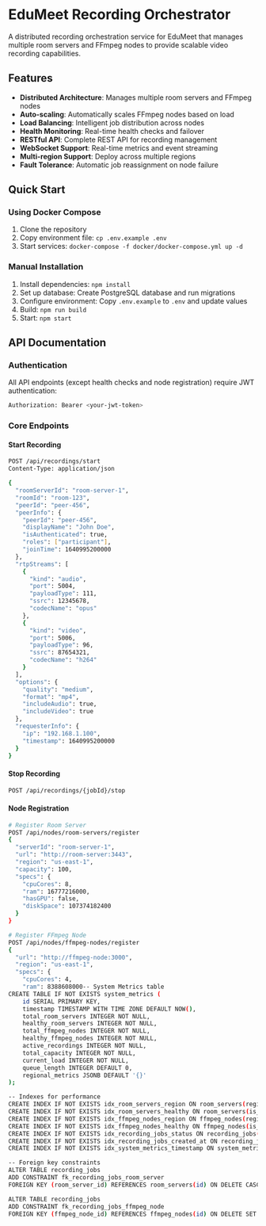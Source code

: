 # EduMeet Recording Orchestrator

A distributed recording orchestration service for EduMeet that manages multiple room servers and FFmpeg nodes to provide scalable video recording capabilities.

## Features

- **Distributed Architecture**: Manages multiple room servers and FFmpeg nodes
- **Auto-scaling**: Automatically scales FFmpeg nodes based on load
- **Load Balancing**: Intelligent job distribution across nodes
- **Health Monitoring**: Real-time health checks and failover
- **RESTful API**: Complete REST API for recording management
- **WebSocket Support**: Real-time metrics and event streaming
- **Multi-region Support**: Deploy across multiple regions
- **Fault Tolerance**: Automatic job reassignment on node failure

## Quick Start

### Using Docker Compose

1. Clone the repository
2. Copy environment file: `cp .env.example .env`
3. Start services: `docker-compose -f docker/docker-compose.yml up -d`

### Manual Installation

1. Install dependencies: `npm install`
2. Set up database: Create PostgreSQL database and run migrations
3. Configure environment: Copy `.env.example` to `.env` and update values
4. Build: `npm run build`
5. Start: `npm start`

## API Documentation

### Authentication
All API endpoints (except health checks and node registration) require JWT authentication:

```bash
Authorization: Bearer <your-jwt-token>
```

### Core Endpoints

#### Start Recording
```bash
POST /api/recordings/start
Content-Type: application/json

{
  "roomServerId": "room-server-1",
  "roomId": "room-123",
  "peerId": "peer-456",
  "peerInfo": {
    "peerId": "peer-456",
    "displayName": "John Doe",
    "isAuthenticated": true,
    "roles": ["participant"],
    "joinTime": 1640995200000
  },
  "rtpStreams": [
    {
      "kind": "audio",
      "port": 5004,
      "payloadType": 111,
      "ssrc": 12345678,
      "codecName": "opus"
    },
    {
      "kind": "video",
      "port": 5006,
      "payloadType": 96,
      "ssrc": 87654321,
      "codecName": "h264"
    }
  ],
  "options": {
    "quality": "medium",
    "format": "mp4",
    "includeAudio": true,
    "includeVideo": true
  },
  "requesterInfo": {
    "ip": "192.168.1.100",
    "timestamp": 1640995200000
  }
}
```

#### Stop Recording
```bash
POST /api/recordings/{jobId}/stop
```

#### Node Registration
```bash
# Register Room Server
POST /api/nodes/room-servers/register
{
  "serverId": "room-server-1",
  "url": "http://room-server:3443",
  "region": "us-east-1",
  "capacity": 100,
  "specs": {
    "cpuCores": 8,
    "ram": 16777216000,
    "hasGPU": false,
    "diskSpace": 107374182400
  }
}

# Register FFmpeg Node
POST /api/nodes/ffmpeg-nodes/register
{
  "url": "http://ffmpeg-node:3000",
  "region": "us-east-1",
  "specs": {
    "cpuCores": 4,
    "ram": 8388608000-- System Metrics table
CREATE TABLE IF NOT EXISTS system_metrics (
    id SERIAL PRIMARY KEY,
    timestamp TIMESTAMP WITH TIME ZONE DEFAULT NOW(),
    total_room_servers INTEGER NOT NULL,
    healthy_room_servers INTEGER NOT NULL,
    total_ffmpeg_nodes INTEGER NOT NULL,
    healthy_ffmpeg_nodes INTEGER NOT NULL,
    active_recordings INTEGER NOT NULL,
    total_capacity INTEGER NOT NULL,
    current_load INTEGER NOT NULL,
    queue_length INTEGER DEFAULT 0,
    regional_metrics JSONB DEFAULT '{}'
);

-- Indexes for performance
CREATE INDEX IF NOT EXISTS idx_room_servers_region ON room_servers(region);
CREATE INDEX IF NOT EXISTS idx_room_servers_healthy ON room_servers(is_healthy);
CREATE INDEX IF NOT EXISTS idx_ffmpeg_nodes_region ON ffmpeg_nodes(region);
CREATE INDEX IF NOT EXISTS idx_ffmpeg_nodes_healthy ON ffmpeg_nodes(is_healthy);
CREATE INDEX IF NOT EXISTS idx_recording_jobs_status ON recording_jobs(status);
CREATE INDEX IF NOT EXISTS idx_recording_jobs_created_at ON recording_jobs(created_at);
CREATE INDEX IF NOT EXISTS idx_system_metrics_timestamp ON system_metrics(timestamp);

-- Foreign key constraints
ALTER TABLE recording_jobs 
ADD CONSTRAINT fk_recording_jobs_room_server 
FOREIGN KEY (room_server_id) REFERENCES room_servers(id) ON DELETE CASCADE;

ALTER TABLE recording_jobs 
ADD CONSTRAINT fk_recording_jobs_ffmpeg_node 
FOREIGN KEY (ffmpeg_node_id) REFERENCES ffmpeg_nodes(id) ON DELETE SET NULL;